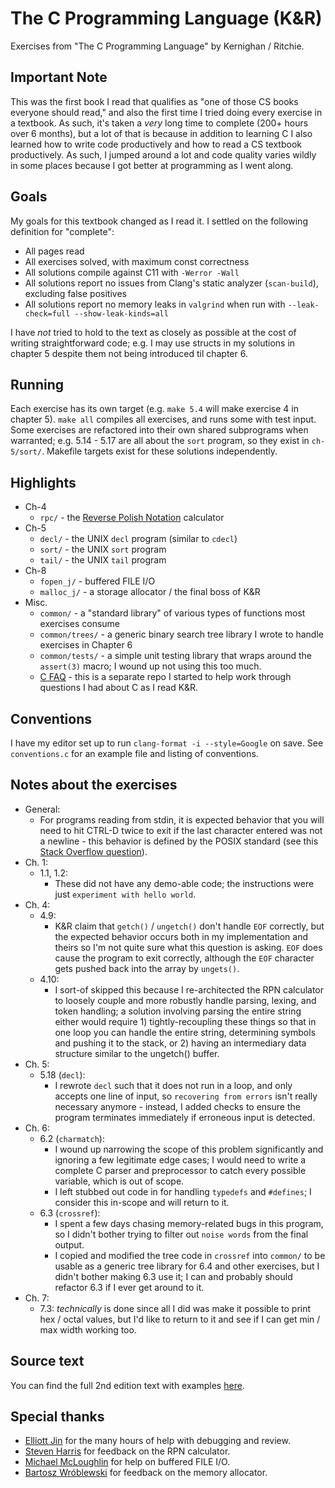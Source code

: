 # The C Programming Language (K&R)
Exercises from "The C Programming Language" by Kernighan / Ritchie.

## Important Note
This was the first book I read that qualifies as "one of those CS books everyone should read," and also the first time I tried doing every exercise in a textbook. As such, it's taken a _very_ long time to complete (200+ hours over 6 months), but a lot of that is because in addition to learning C I also learned how to write code productively and how to read a CS textbook productively. As such, I jumped around a lot and code quality varies wildly
in some places because I got better at programming as I went along.

## Goals
My goals for this textbook changed as I read it. I settled on the following definition for "complete":
- All pages read
- All exercises solved, with maximum const correctness
- All solutions compile against C11 with `-Werror -Wall`
- All solutions report no issues from Clang's static analyzer (`scan-build`), excluding false positives
- All solutions report no memory leaks in `valgrind` when run with `--leak-check=full --show-leak-kinds=all`

I have _not_ tried to hold to the text as closely as possible at the cost of writing straightforward code; e.g. I may use structs in my solutions in chapter 5 despite them not being introduced til chapter 6.

## Running
Each exercise has its own target (e.g. `make 5.4` will make exercise 4 in chapter 5). `make all` compiles all exercises, and runs some with test input. Some exercises are refactored into their own shared subprograms when warranted; e.g. 5.14 - 5.17 are all about the `sort` program, so they exist in `ch-5/sort/`. Makefile targets exist for these solutions independently.

## Highlights
* Ch-4
  * `rpc/` - the [Reverse Polish Notation](https://en.wikipedia.org/wiki/Reverse_Polish_notation) calculator
* Ch-5
  * `decl/` - the UNIX `decl` program (similar to `cdecl`)
  * `sort/` - the UNIX `sort` program
  * `tail/` - the UNIX `tail` program
* Ch-8
  * `fopen_j/` - buffered FILE I/O
  * `malloc_j/` - a storage allocator / the final boss of K&R
* Misc.
  * `common/` - a "standard library" of various types of functions most exercises consume
  * `common/trees/` - a generic binary search tree library I wrote to handle exercises in Chapter 6
  * `common/tests/` - a simple unit testing library that wraps around the `assert(3)` macro; I wound up not using this too much.
  * [C FAQ](https://github.com/jsgoller1/c-faq) - this is a separate repo I started to help work through questions I had about C as I read K&R.

## Conventions
I have my editor set up to run `clang-format -i --style=Google` on save. See `conventions.c` for an example file and listing of conventions.

## Notes about the exercises
* General:
  * For programs reading from stdin, it is expected behavior that you will need to hit CTRL-D twice to exit if the last character entered was not a newline - this behavior is defined by the POSIX standard (see this [Stack Overflow question](https://stackoverflow.com/questions/21260674/why-do-i-need-to-type-ctrl-d-twice-to-mark-end-of-file?utm_medium=organic&utm_source=google_rich_qa&utm_campaign=google_rich_qa)).
* Ch. 1:
  * 1.1, 1.2:
    * These did not have any demo-able code; the instructions were just `experiment with hello world`.
* Ch. 4:
  * 4.9:
    * K&R claim that `getch()` / `ungetch()` don't handle `EOF` correctly, but the expected behavior occurs both in my implementation and theirs so I'm not quite sure what this question is asking. `EOF` does cause the program to exit correctly, although the `EOF` character gets pushed back into the array by `ungets()`.
  * 4.10:
    * I sort-of skipped this because I re-architected the RPN calculator to loosely couple and more robustly handle parsing, lexing, and token handling; a solution involving parsing the entire string either would require 1) tightly-recoupling these things so that in one loop you can handle the entire string, determining symbols and pushing it to the stack, or 2) having an intermediary data structure similar to the ungetch() buffer.
* Ch. 5:
  * 5.18 (`decl`):
    * I rewrote `decl` such that it does not run in a loop, and only accepts one line of input, so `recovering from errors` isn't really necessary anymore - instead, I added checks to ensure the program terminates immediately if erroneous input is detected.
* Ch. 6:
  * 6.2 (`charmatch`):
    * I wound up narrowing the scope of this problem significantly and ignoring a few legitimate edge cases; I would need to write a complete C parser and preprocessor to catch every possible variable, which is out of scope.
    * I left stubbed out code in for handling `typedefs` and `#defines`; I consider this in-scope and will return to it.
  * 6.3 (`crossref`):
    * I spent a few days chasing memory-related bugs in this program, so I didn't bother trying to filter out `noise words` from the final output.
    * I copied and modified the tree code in `crossref` into `common/` to be usable as a generic tree library for 6.4 and other exercises, but I didn't bother making 6.3 use it; I can and probably should refactor 6.3 if I ever get around to it.
* Ch. 7:
  * 7.3: _technically_ is done since all I did was make it possible to print hex / octal values, but I'd like to return to it and see if I can get min / max width working too.

## Source text
You can find the full 2nd edition text with examples [here](http://cs.indstate.edu/~cbasavaraj/cs559/the_c_programming_language_2.pdf).

## Special thanks
* [Elliott Jin](https://github.com/robot-dreams) for the many hours of help with debugging and review.
* [Steven Harris](https://github.com/seh) for feedback on the RPN calculator.
* [Michael McLoughlin](https://github.com/mmcloughlin) for help on buffered FILE I/O.
* [Bartosz Wróblewski](https://github.com/bawr) for feedback on the memory allocator.
